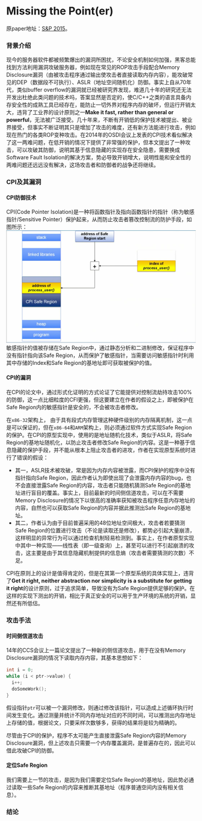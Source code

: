 # Missing the Point(er)

原paper地址：[S&P 2015](http://www.ieee-security.org/TC/SP2015/program.html)。

### 背景介绍
现今的服务器软件都被频繁爆出的漏洞所困扰，不论安全机制如何加强，黑客总能找到方法利用漏洞攻破服务器，例如现在常见的ROP攻击手段配合Memory Disclosure漏洞（由被攻击程序通过输出使攻击者直接读取内存内容），能攻破常见的DEP（数据段不可执行）、ASLR（地址空间随机化）防御。事实上自从70年代，类似buffer overflow的漏洞就已经被研究界发现，难道几十年的研究还无法开发出杜绝此类问题的技术吗，答案显然是否定的，使C/C++之类的语言具备内存安全性的成熟工具已经存在，能防止一切外界对程序内存的破坏，但运行开销太大，违背了工业界的设计原则之一**Make it fast, rather than general or powerful**，无法被广泛接受。几十年来，不断有开销低的保护技术被提出、被业界接受，但事实不断证明其只是增加了攻击的难度，还有新方法能进行攻击，例如现在热门的各类ROP变种攻击。在2014年的OSDI会议上发表的CPI技术看似解决了这一两难问题，在低开销的情况下提供了非常强的保护，但本文提出了一种攻击，可以攻破其防御，说明其基于信息隐藏的实现存在安全隐患，需要换成Software Fault Isolation的解决方案，势必导致开销增大，说明性能和安全性的两难问题还远远没有解决，这场攻击者和防御者的战争还将继续。

### CPI及其漏洞
#### CPI防御技术
CPI(Code Pointer Isolation)是一种将函数指针及指向函数指针的指针（称为敏感指针/Sensitive Pointer）保护起来，从而防止攻击者篡改控制流的防护手段，如图所示：
![figure1](../resources/Missing-1.png)
敏感指针的值被存储在Safe Region中，通过静态分析和二进制修改，保证程序中没有指针指向该Safe Region，从而保护了敏感指针，当需要访问敏感指针时利用其中存储的Index和Safe Region的基地址即可获取被保护的值。

#### CPI的漏洞
在CPI的论文中，通过形式化证明的方式论证了它能提供对控制流劫持攻击100%的防御，这一点比细粒度的CFI更强，但这要建立在作者的假设之上，即被保护在Safe Region内的敏感指针是安全的，不会被攻击者修改。

在`x86-32`架构上， 由于具有段式内存管理这种硬件级别的内存隔离机制，这一点是可以保证的，但在`x86-64`和`ARM`架构上，则必须通过软件方式实现Safe Region的保护。在CPI的原型实现中，使用的是地址随机化技术，类似于ASLR，将Safe Region的基地址随机化，以防止攻击者修改Safe Region的内容。这是一种基于信息隐藏的保护手段，并不能从根本上阻止攻击者的进攻，作者在实现原型系统时进行了错误的假设：
- 其一，ASLR技术被攻破，常是因为内存内容被泄露，而CPI保护的程序中没有指针指向Safe Region，因此作者认为即使出现了会泄露内存内容的bug，也不会直接泄露Safe Region的内容，攻击者只能随机猜测Safe Region的基地址进行盲目的覆盖。事实上，目前最新的时间侧信道攻击，可以在不需要Memory Disclosure的情况下以很高的准确率获知被攻击程序任意内存地址的内容，自然也可以获取Safe Region的内容并据此推测出Safe Region的基地址。
- 其二，作者认为由于目前普遍采用的48位地址空间极大，攻击者若要猜测Safe Region的位置进行攻击（不论是读取还是修改），都势必引起大量崩溃，这样明显的异常行为可以通过检查机制轻易检测到。事实上，在作者原型实现中其中一种实现——线性表（即一级查询）上，甚至可以进行不引起崩溃的攻击，这主要是由于其信息隐藏机制提供的信息熵（攻击者需要猜测的次数）不足。

CPI在原则上的设计是值得肯定的，但是在其第一个原型系统的具体实现上，违背了**Get it right, neither abstraction nor simplicity is a substitute for getting it right**的设计原则，过于追求简单，导致没有为Safe Region提供足够的保护。在这样的实现下测出的开销，相比于真正安全的可以用于生产环境的系统的开销，显然还有所低估。

### 攻击手法
#### 时间侧信道攻击
14年的CCS会议上一篇论文提出了一种新的侧信道攻击，用于在没有Memory Disclosure漏洞的情况下读取内存内容，其基本思想如下：
```c
int i = 0;
while (i < ptr->value) {
  i++;
  doSomeWork();
}
```
假设指针`ptr`可以被一个漏洞修改，则通过修改该指针，可以造成上述循环执行时间发生变化。通过测量并统计不同内存地址对应的不同时间，可以推测出内存地址上存储的值，根据论文，只要采样次数够多，获得的结果将是较为精确的。

尽管由于CPI的保护，程序不太可能产生直接泄露Safe Region内容的Memory Disclosure漏洞，但上述攻击只需要一个内存覆盖漏洞，是普遍存在的，因此可以借此攻破CPI的防御。

#### 定位Safe Region
我们需要上一节的攻击，是因为我们需要定位Safe Region的基地址，因此势必通过读取一些Safe Region的内容来推断其基地址（程序普通空间内没有相关信息）。

### 结论

